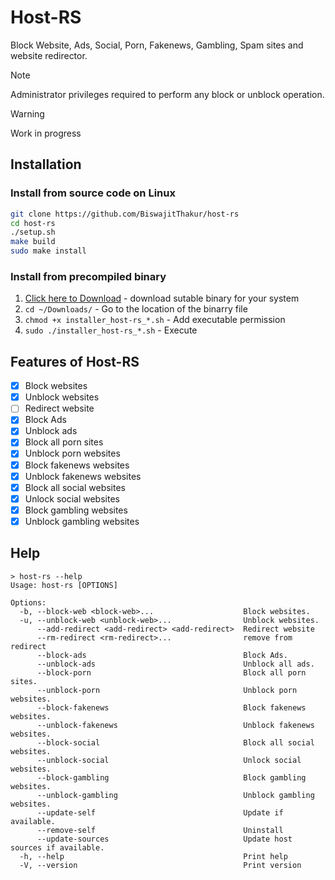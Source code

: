# Host-RS

Block Website, Ads, Social, Porn, Fakenews, Gambling, Spam sites and website redirector.

> [!NOTE]
> Administrator privileges required to perform any block or unblock operation.

> [!WARNING]
> Work in progress

## Installation

### Install from source code on Linux
```bash
git clone https://github.com/BiswajitThakur/host-rs
cd host-rs
./setup.sh
make build
sudo make install
```
### Install from precompiled binary
1. [Click here to Download](https://github.com/BiswajitThakur/host-rs/releases) - download sutable binary for your system
1. `cd ~/Downloads/` - Go to the location of the binarry file
1. `chmod +x installer_host-rs_*.sh` - Add executable permission
1. `sudo ./installer_host-rs_*.sh` - Execute

## Features of Host-RS
- [x] Block websites
- [x] Unblock websites
- [ ] Redirect website
- [x] Block Ads
- [x] Unblock ads
- [x] Block all porn sites
- [x] Unblock porn websites
- [x] Block fakenews websites
- [x] Unblock fakenews websites
- [x] Block all social websites
- [x] Unlock social websites
- [x] Block gambling websites
- [x] Unblock gambling websites

## Help
```
> host-rs --help
Usage: host-rs [OPTIONS]

Options:
  -b, --block-web <block-web>...                    Block websites.
  -u, --unblock-web <unblock-web>...                Unblock websites.
      --add-redirect <add-redirect> <add-redirect>  Redirect website
      --rm-redirect <rm-redirect>...                remove from redirect
      --block-ads                                   Block Ads.
      --unblock-ads                                 Unblock all ads.
      --block-porn                                  Block all porn sites.
      --unblock-porn                                Unblock porn websites.
      --block-fakenews                              Block fakenews websites.
      --unblock-fakenews                            Unblock fakenews websites.
      --block-social                                Block all social websites.
      --unblock-social                              Unlock social websites.
      --block-gambling                              Block gambling websites.
      --unblock-gambling                            Unblock gambling websites.
      --update-self                                 Update if available.
      --remove-self                                 Uninstall
      --update-sources                              Update host sources if available.
  -h, --help                                        Print help
  -V, --version                                     Print version

```